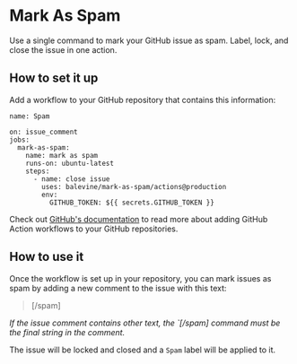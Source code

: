 # Mark As Spam

Use a single command to mark your GitHub issue as spam. Label, lock, and close the issue in one action.

## How to set it up

Add a workflow to your GitHub repository that contains this information:

```
name: Spam

on: issue_comment
jobs:
  mark-as-spam:
    name: mark as spam
    runs-on: ubuntu-latest
    steps:
      - name: close issue
        uses: balevine/mark-as-spam/actions@production
        env:
          GITHUB_TOKEN: ${{ secrets.GITHUB_TOKEN }}
```

Check out [GitHub's documentation](https://help.github.com/en/articles/configuring-a-workflow) to read more about adding GitHub Action workflows to your GitHub repositories.

## How to use it

Once the workflow is set up in your repository, you can mark issues as spam by adding a new comment to the issue with this text:

> [/spam]

_If the issue comment contains other text, the `[/spam] command must be the final string in the comment._

The issue will be locked and closed and a `Spam` label will be applied to it.
